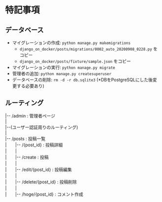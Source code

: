 # 特記事項

## データベース
- マイグレーションの作成: `python manage.py makemigrations`
  - `django_on_docker/posts/migrations/0002_auto_20200908_0228.py` をコピー
  - `django_on_docker/posts/fixture/sample.json` をコピー
- マイグレーションの実行: `python manage.py migrate`
- 管理者の追加: `python manage.py createsuperuser`
- データベースの削除: `rm -d -r db.sqlite3` (*DBをPostgreSQLにした後変更する必要あり)

## ルーティング
|-- /admin : 管理者ページ \
| \
|--(ユーザー認証周りのルーティング) \
| \
|-- /posts : 投稿一覧 \
|　　|-- /{post_id} : 投稿詳細 \
|　　| \
|　　|-- /create : 投稿 \
|　　| \
|　　|-- /edit/{post_id} : 投稿編集 \
|　　| \
|　　|-- /delete/{post_id} : 投稿削除 \
|　　| \
|　　|-- /hoge/{post_id} : コメント作成
